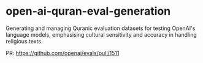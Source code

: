 # open-ai-quran-eval-generation
Generating and managing Quranic evaluation datasets for testing OpenAI's language models, emphasising cultural sensitivity and accuracy in handling religious texts.


PR:
https://github.com/openai/evals/pull/1511
